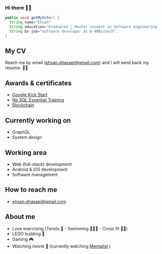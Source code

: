 ### Hi there 👋🏻


```java
public void getMyInfo() {
  String name="Ehsan"
  String education="Graduated 🥳 Master student in Software engineering @ University of Victoria"
  String Ex-job="software developer at @ 4MBiotech".
}
```

## My CV
Reach me by email (ehsan.ghasaei@gmail.com) and I will send back my resume. 👋🏻

## Awards & certificates
- [Google Kick Start](https://drive.google.com/drive/folders/1-WDfTrKdeS5txlgpGLZ69qo_k5MYqWEG?usp=sharing)
- [No SQL Essential Training](https://www.linkedin.com/learning/certificates/be8829e87ecc5ac1d0018b6a6c71345e7a532aac9518ad38e10b963a091a94dd)
- [Blockchain](https://drive.google.com/drive/folders/1DSL5XUcFDdJJrc1_vYBg7NWe9MtVS9KR)

## Currently working on
- GraphQL
- System design

## Working area
- Web (full-stack) development
- Android & iOS development
- Software management 

## How to reach me
- ehsan.ghasaei@gmail.com


## About me
- Love exercising (Tennis 🎾 - Swimming 🏊🏻‍♂️ - Cross fit 🏋🏻)
- LEGO building 🧱
- Gaming 🎮
- Watching movie 🍿 (currently watching [Mentalist]([https://www.netflix.com/ca/title/81040344](https://www.google.com/search?client=safari&rls=en&q=mentalist&ie=UTF-8&oe=UTF-8)) )
